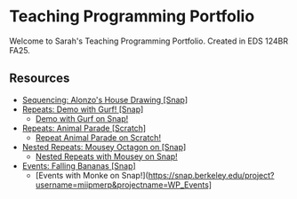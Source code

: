 # Teaching Programming Portfolio

Welcome to Sarah's Teaching Programming Portfolio. Created in EDS 124BR FA25.

## Resources

- [Sequencing: Alonzo's House Drawing \[Snap\]](https://youtu.be/t7QPh7d-6OQ)
- [Repeats: Demo with Gurf! \[Snap\]](https://youtu.be/7UeTzV3_0es)
  - [Demo with Gurf on Snap!](https://snap.berkeley.edu/project?username=miipmerp&projectname=Demo_Repeats)
- [Repeats: Animal Parade \[Scratch\]](https://youtu.be/HbesGYcrIFw)
  - [Repeat Animal Parade on Scratch!](https://scratch.mit.edu/projects/1228120595)
- [Nested Repeats: Mousey Octagon on \[Snap\]](https://youtu.be/ZJJqPacLCB0)
  - [Nested Repeats with Mousey on Snap!](https://snap.berkeley.edu/project?username=miipmerp&projectname=WP_Nested_Repeats)
- [Events: Falling Bananas \[Snap\]](https://youtu.be/nnj0NZtVqAU)
  - [Events with Monke on Snap!](https://snap.berkeley.edu/project?username=miipmerp&projectname=WP_Events]
